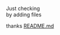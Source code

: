 Just checking   
by adding files

thanks
[README.md](https://github.com/UjsGit/Notes-on-OSINT/blob/273763db9fbd8a07b1ce276e36646eb744d07d0b/README.md)
